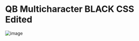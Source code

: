 # QB Multicharacter BLACK CSS Edited

![image](https://cdn.discordapp.com/attachments/853656544359743499/1282920000935690262/SDASAD.PNG?ex=66e11bdb&is=66dfca5b&hm=c27eb159b19765657c03f112562dec9c1f354d0c6bf00d241cbc84b8858628af&)
